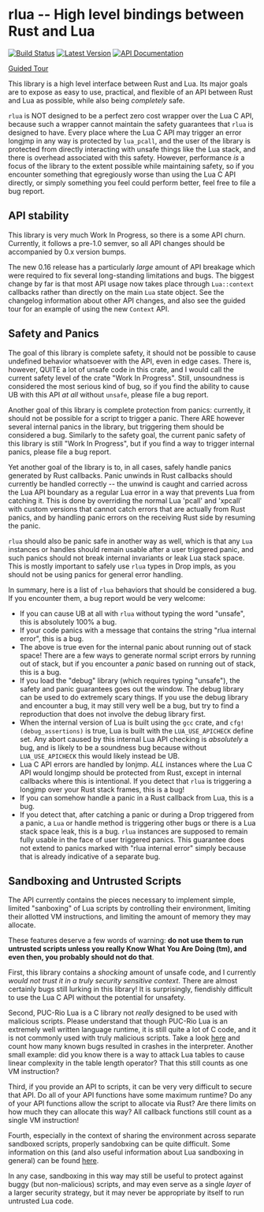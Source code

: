 # rlua -- High level bindings between Rust and Lua

[![Build Status](https://travis-ci.org/kyren/rlua.svg?branch=master)](https://travis-ci.org/kyren/rlua)
[![Latest Version](https://img.shields.io/crates/v/rlua.svg)](https://crates.io/crates/rlua)
[![API Documentation](https://docs.rs/rlua/badge.svg)](https://docs.rs/rlua)

[Guided Tour](examples/guided_tour.rs)

This library is a high level interface between Rust and Lua.  Its major goals
are to expose as easy to use, practical, and flexible of an API between Rust and
Lua as possible, while also being *completely* safe.

`rlua` is NOT designed to be a perfect zero cost wrapper over the Lua C API,
because such a wrapper cannot maintain the safety guarantees that `rlua` is
designed to have.  Every place where the Lua C API may trigger an error longjmp
in any way is protected by `lua_pcall`, and the user of the library is protected
from directly interacting with unsafe things like the Lua stack, and there is
overhead associated with this safety.  However, performance *is* a focus of the
library to the extent possible while maintaining safety, so if you encounter
something that egregiously worse than using the Lua C API directly, or simply
something you feel could perform better, feel free to file a bug report.

## API stability

This library is very much Work In Progress, so there is a some API churn.
Currently, it follows a pre-1.0 semver, so all API changes should be accompanied
by 0.x version bumps.

The new 0.16 release has a particularly *large* amount of API breakage which
were required to fix several long-standing limitations and bugs.  The biggest
change by far is that most API usage now takes place through `Lua::context`
callbacks rather than directly on the main `Lua` state object.  See the
changelog information about other API changes, and also see the guided tour for
an example of using the new `Context` API.

## Safety and Panics

The goal of this library is complete safety, it should not be possible to cause
undefined behavior whatsoever with the API, even in edge cases.  There is,
however, QUITE a lot of unsafe code in this crate, and I would call the current
safety level of the crate "Work In Progress".  Still, unsoundness is considered
the most serious kind of bug, so if you find the ability to cause UB with this
API *at all* without `unsafe`, please file a bug report.

Another goal of this library is complete protection from panics: currently, it
should not be possible for a script to trigger a panic.  There ARE however
several internal panics in the library, but triggering them should be considered
a bug.  Similarly to the safety goal, the current panic safety of this library
is still "Work In Progress", but if you find a way to trigger internal panics,
please file a bug report.

Yet another goal of the library is to, in all cases, safely handle panics
generated by Rust callbacks.  Panic unwinds in Rust callbacks should currently
be handled correctly -- the unwind is caught and carried across the Lua API
boundary as a regular Lua error in a way that prevents Lua from catching it.
This is done by overriding the normal Lua 'pcall' and 'xpcall' with custom
versions that cannot catch errors that are actually from Rust panics, and by
handling panic errors on the receiving Rust side by resuming the panic.

`rlua` should also be panic safe in another way as well, which is that any `Lua`
instances or handles should remain usable after a user triggered panic, and such
panics should not break internal invariants or leak Lua stack space.  This is
mostly important to safely use `rlua` types in Drop impls, as you should not be
using panics for general error handling.

In summary, here is a list of `rlua` behaviors that should be considered a bug.
If you encounter them, a bug report would be very welcome:

  * If you can cause UB at all with `rlua` without typing the word "unsafe",
    this is absolutely 100% a bug.
  * If your code panics with a message that contains the string "rlua internal
    error", this is a bug.
  * The above is true even for the internal panic about running out of stack
    space!  There are a few ways to generate normal script errors by running out
    of stack, but if you encounter a *panic* based on running out of stack, this
    is a bug.
  * If you load the "debug" library (which requires typing "unsafe"), the safety
    and panic guarantees goes out the window.  The debug library can be used to
    do extremely scary things.  If you use the debug library and encounter a
    bug, it may still very well be a bug, but try to find a reproduction that
    does not involve the debug library first.
  * When the internal version of Lua is built using the `gcc` crate, and
    `cfg!(debug_assertions)` is true, Lua is built with the `LUA_USE_APICHECK`
    define set.  Any abort caused by this internal Lua API checking is
    *absolutely* a bug, and is likely to be a soundness bug because without
    `LUA_USE_APICHECK` this would likely instead be UB.
  * Lua C API errors are handled by lonjmp.  *ALL* instances where the Lua C API
    would longjmp should be protected from Rust, except in internal callbacks
    where this is intentional.  If you detect that `rlua` is triggering a
    longjmp over your Rust stack frames, this is a bug!
  * If you can somehow handle a panic in a Rust callback from Lua, this is a
    bug.
  * If you detect that, after catching a panic or during a Drop triggered from a
    panic, a `Lua` or handle method is triggering other bugs or there is a Lua
    stack space leak, this is a bug.  `rlua` instances are supposed to remain
    fully usable in the face of user triggered panics.  This guarantee does not
    extend to panics marked with "rlua internal error" simply because that is
    already indicative of a separate bug.

## Sandboxing and Untrusted Scripts

The API currently contains the pieces necessary to implement simple, limited
"sanboxing" of Lua scripts by controlling their environment, limiting their
allotted VM instructions, and limiting the amount of memory they may allocate.

These features deserve a few words of warning: **do not use them to run
untrusted scripts unless you really Know What You Are Doing (tm), and even then,
you probably should not do that**.

First, this library contains a *shocking* amount of unsafe code, and I currently
*would not trust it in a truly security sensitive context*.  There are almost
certainly bugs still lurking in this library!  It is surprisingly, fiendishly
difficult to use the Lua C API without the potential for unsafety.

Second, PUC-Rio Lua is a C library not *really* designed to be used with
malicious scripts.  Please understand that though PUC-Rio Lua is an extremely
well written language runtime, it is still quite a lot of C code, and it is not
commonly used with truly malicious scripts.  Take a look
[here](https://www.lua.org/bugs.html) and count how many known bugs resulted in
crashes in the interpreter.  Another small example: did you know there is a way
to attack Lua tables to cause linear complexity in the table length operator?
That this still counts as one VM instruction?

Third, if you provide an API to scripts, it can be very very difficult to secure
that API.  Do all of your API functions have some maximum runtime?  Do any of
your API functions allow the script to allocate via Rust?  Are there limits on
how much they can allocate this way?  All callback functions still count as a
single VM instruction!

Fourth, especially in the context of sharing the environment across separate
sandboxed scripts, properly sandobxing can be quite difficult.  Some information
on this (and also useful information about Lua sandboxing in general) can be
found [here](http://lua-users.org/wiki/SandBoxes).

In any case, sandboxing in this way may still be useful to protect against buggy
(but non-malicious) scripts, and may even serve as a single *layer* of a larger
security strategy, but it may never be appropriate by itself to run untrusted
Lua code.
